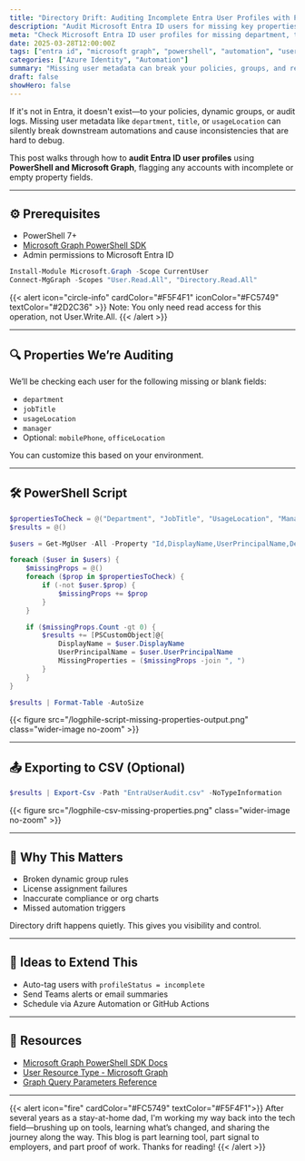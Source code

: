 ```yaml
---
title: "Directory Drift: Auditing Incomplete Entra User Profiles with PowerShell + Graph"
description: "Audit Microsoft Entra ID users for missing key properties using PowerShell and Microsoft Graph."
meta: "Check Microsoft Entra ID user profiles for missing department, title, and usageLocation using PowerShell and Graph. Prevent dynamic group failures and policy misfires."
date: 2025-03-28T12:00:00Z
tags: ["entra id", "microsoft graph", "powershell", "automation", "user audit"]
categories: ["Azure Identity", "Automation"]
summary: "Missing user metadata can break your policies, groups, and reports. Learn how to audit Entra ID user profiles using PowerShell and Microsoft Graph."
draft: false
showHero: false
---
```


If it's not in Entra, it doesn't exist—to your policies, dynamic groups, or audit logs. Missing user metadata like `department`, `title`, or `usageLocation` can silently break downstream automations and cause inconsistencies that are hard to debug.

This post walks through how to **audit Entra ID user profiles** using **PowerShell and Microsoft Graph**, flagging any accounts with incomplete or empty property fields.

---

## ⚙️ Prerequisites

- PowerShell 7+
- [Microsoft Graph PowerShell SDK](https://learn.microsoft.com/en-us/powershell/microsoftgraph/installation)
- Admin permissions to Microsoft Entra ID

```powershell
Install-Module Microsoft.Graph -Scope CurrentUser
Connect-MgGraph -Scopes "User.Read.All", "Directory.Read.All"
```

{{< alert icon="circle-info" cardColor="#F5F4F1" iconColor="#FC5749" textColor="#2D2C36" >}}
Note: You only need read access for this operation, not User.Write.All.
{{< /alert >}}

---

## 🔍 Properties We’re Auditing

We’ll be checking each user for the following missing or blank fields:

- `department`
- `jobTitle`
- `usageLocation`
- `manager`
- Optional: `mobilePhone`, `officeLocation`

You can customize this based on your environment.

---

## 🛠️ PowerShell Script

```powershell
$propertiesToCheck = @("Department", "JobTitle", "UsageLocation", "Manager", "MobilePhone", "OfficeLocation")
$results = @()

$users = Get-MgUser -All -Property "Id,DisplayName,UserPrincipalName,Department,JobTitle,UsageLocation,Manager,MobilePhone,OfficeLocation"

foreach ($user in $users) {
    $missingProps = @()
    foreach ($prop in $propertiesToCheck) {
        if (-not $user.$prop) {
            $missingProps += $prop
        }
    }

    if ($missingProps.Count -gt 0) {
        $results += [PSCustomObject]@{
            DisplayName = $user.DisplayName
            UserPrincipalName = $user.UserPrincipalName
            MissingProperties = ($missingProps -join ", ")
        }
    }
}

$results | Format-Table -AutoSize
```

{{< figure src="/logphile-script-missing-properties-output.png" class="wider-image no-zoom" >}}

---

## 📤 Exporting to CSV (Optional)

```powershell
$results | Export-Csv -Path "EntraUserAudit.csv" -NoTypeInformation
```

{{< figure src="/logphile-csv-missing-properties.png" class="wider-image no-zoom" >}}

---

## 🧠 Why This Matters

- Broken dynamic group rules  
- License assignment failures  
- Inaccurate compliance or org charts  
- Missed automation triggers  

Directory drift happens quietly. This gives you visibility and control.

---

## 🚀 Ideas to Extend This

- Auto-tag users with `profileStatus = incomplete`
- Send Teams alerts or email summaries
- Schedule via Azure Automation or GitHub Actions

---

## 📎 Resources

- [Microsoft Graph PowerShell SDK Docs](https://learn.microsoft.com/en-us/powershell/microsoftgraph/overview)
- [User Resource Type - Microsoft Graph](https://learn.microsoft.com/en-us/graph/api/resources/user)
- [Graph Query Parameters Reference](https://learn.microsoft.com/en-us/graph/query-parameters)

---

{{< alert icon="fire" cardColor="#FC5749" textColor="#F5F4F1">}}
After several years as a stay-at-home dad, I'm working my way back into the tech field—brushing up on tools, learning what’s changed, and sharing the journey along the way. This blog is part learning tool, part signal to employers, and part proof of work. Thanks for reading!
{{< /alert >}}